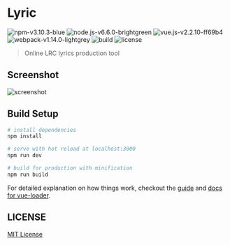 # Lyric
![npm-v3.10.3-blue](https://img.shields.io/badge/npm-v3.10.3-blue.svg)
![node.js-v6.6.0-brightgreen](https://img.shields.io/badge/node.js-v6.6.0-brightgreen.svg)
![vue.js-v2.2.10-ff69b4](https://img.shields.io/badge/vue.js-v2.2.10-ff69b4.svg)
![webpack-v1.14.0-lightgrey](https://img.shields.io/badge/webpack-v1.14.0-lightgrey.svg)
![build](https://img.shields.io/travis/rust-lang/rust.svg)
![license](https://img.shields.io/dub/l/vibe-d.svg)
> Online LRC lyrics production tool

## Screenshot
![screenshot](http://p1.bpimg.com/549484/04dce15cd64a29aa.png)

## Build Setup

``` bash
# install dependencies
npm install

# serve with hot reload at localhost:3000
npm run dev

# build for production with minification
npm run build
```

For detailed explanation on how things work, checkout the [guide](http://vuejs-templates.github.io/webpack/) and [docs for vue-loader](http://vuejs.github.io/vue-loader).


## LICENSE
[MIT License](https://github.com/u3u/Lyric/blob/master/LICENSE)
